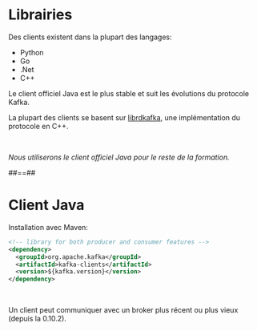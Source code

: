 <!-- .slide: -->

# Librairies

Des clients existent dans la plupart des langages:

* Python
* Go
* .Net
* C++

Le client officiel Java est le plus stable et suit les évolutions du protocole Kafka.

La plupart des clients se basent sur [librdkafka](https://github.com/edenhill/librdkafka), une implémentation du protocole en C++.

<br>

_Nous utiliserons le client officiel Java pour le reste de la formation._

##==##
<!-- .slide: class="with-code" -->

# Client Java

Installation avec Maven:

```xml
<!-- library for both producer and consumer features -->
<dependency>
  <groupId>org.apache.kafka</groupId>
  <artifactId>kafka-clients</artifactId>
  <version>${kafka.version}</version>
</dependency>
```

<!-- .element: class="big-code" -->

<br>

Un client peut communiquer avec un broker plus récent ou plus vieux (depuis la 0.10.2).

